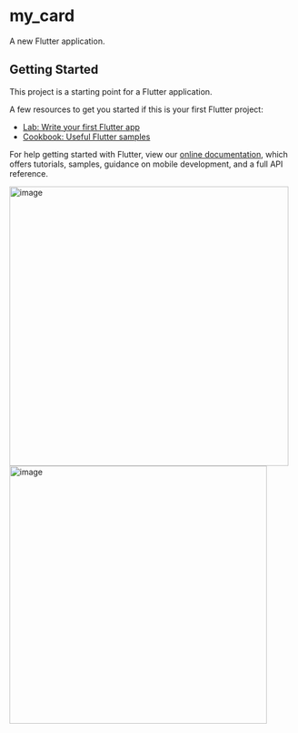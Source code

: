 # my_card

A new Flutter application.

## Getting Started

This project is a starting point for a Flutter application.

A few resources to get you started if this is your first Flutter project:

- [Lab: Write your first Flutter app](https://flutter.dev/docs/get-started/codelab)
- [Cookbook: Useful Flutter samples](https://flutter.dev/docs/cookbook)

For help getting started with Flutter, view our
[online documentation](https://flutter.dev/docs), which offers tutorials,
samples, guidance on mobile development, and a full API reference.

<img width="491" alt="image" src="https://user-images.githubusercontent.com/14138179/110318308-ac37a900-8050-11eb-90f8-518fd26091ab.png">

<img width="453" alt="image" src="https://user-images.githubusercontent.com/14138179/110318506-ea34cd00-8050-11eb-9ca1-0ad30a7e3a7c.png">
